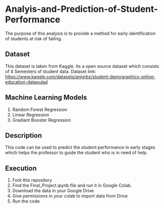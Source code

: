 # Analyis-and-Prediction-of-Student-Performance
The purpose of this analysis is to provide a method for early identification of students at risk of failing.
## Dataset
This dataset is taken from Kaggle. Its a open source dataset which consists of 4 Semesters of student data.
Dataset link: https://www.kaggle.com/datasets/anlgrbz/student-demographics-online-education-dataoulad 
## Machine Learning Models
1. Random Forest Regression
2. Linear Regression
3. Gradiant Booster Regression
## Description
This code can be used to predict the student performance in early stages which helps the professor to guide the student who is in need of help.
## Execution
1. Fork this repository
2. Find the Final_Project.ipynb file and run it in Google Colab.
3. Download the data in your Google Drive
4. Give permissions in your colab to import data from Drive
5. Run the code
